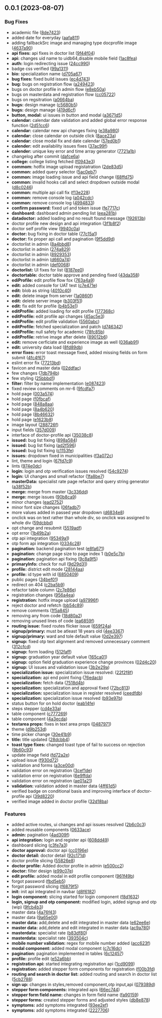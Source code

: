 ## 0.0.1 (2023-08-07)


### Bug Fixes

* academic file ([8de7423](https://gitlab.com/r2850/nepmeds/commit/8de742336d82e12055d40b204f8e6b743c802715))
* added date for everyday ([aafa811](https://gitlab.com/r2850/nepmeds/commit/aafa811a16cc1f27be6ee39109cf303f12fdb7d8))
* adding fallbackSrc image and managing type docprofile image ([4637a90](https://gitlab.com/r2850/nepmeds/commit/4637a90d919b66058291d2a8ed94fde491df39ef))
* **api fixes:** api fixes in doctor list ([9f44f04](https://gitlab.com/r2850/nepmeds/commit/9f44f04d8adbb4ac4a3224c4ab7a54b1fc581024))
* **api:** changes uid name to uidb64,disable mobile field ([1ac8fea](https://gitlab.com/r2850/nepmeds/commit/1ac8feaa31af7aa0572a0800cee7373d84392b5f))
* **auth:** login redirecting issue ([24cc990](https://gitlab.com/r2850/nepmeds/commit/24cc990426a6ace563e56c208c12c066d1720515))
* badge css verified ([99a1311](https://gitlab.com/r2850/nepmeds/commit/99a131102367fcca67aaf0c07e9da39fd178c25e))
* **bio:** specialization name ([d705a67](https://gitlab.com/r2850/nepmeds/commit/d705a67bbfd90eabc1b6e5ba7e662a2a2fd89e11))
* **bug fixes:** fixed build issues ([ec4d743](https://gitlab.com/r2850/nepmeds/commit/ec4d7438ca0e887bd4d3a6f48f6c919bfc155c65))
* **bug:** bugs on registration flow ([a249423](https://gitlab.com/r2850/nepmeds/commit/a249423f7379ec2a6418a418f70c4f0158f4ef05))
* bugs on doctor profile in admin flow ([e8eb50a](https://gitlab.com/r2850/nepmeds/commit/e8eb50aea777a692968b31e07e1d6985c1bdad26))
* bugs on masterdata and registration flow ([cc05722](https://gitlab.com/r2850/nepmeds/commit/cc0572270030849c6642a080896285463aed9548))
* bugs on regsitration ([a0664ba](https://gitlab.com/r2850/nepmeds/commit/a0664ba51532233691da2a8456ae0066e01e7fe9))
* **bugs:** design manage ([c5680b5](https://gitlab.com/r2850/nepmeds/commit/c5680b5141cb3973eeec462910ae86505a540906))
* **bugs:** design manage ([419d6cf](https://gitlab.com/r2850/nepmeds/commit/419d6cfce635b64c70341b4a82902bb61f252baf))
* **button, modal:** ui issues in button and modal ([a3671d5](https://gitlab.com/r2850/nepmeds/commit/a3671d5d8fc9f21a0bb35794be2a6f643fe3003a))
* **calendar:** calendar date validation and added global error response function ([2d51cc6](https://gitlab.com/r2850/nepmeds/commit/2d51cc60d3b191ec8dd412639450db54a3212104))
* **calendar:** calendar new api changes fixing ([e38a980](https://gitlab.com/r2850/nepmeds/commit/e38a980eb772eedf93cd64bc1e63cf4710c85bc4))
* **calendar:** close calendar on outside click ([8ace23a](https://gitlab.com/r2850/nepmeds/commit/8ace23a7feb619a4ae77a8ccfe4b36c58f8bf063))
* **calendar:** close modal fix and date calendar ([57ed0b1](https://gitlab.com/r2850/nepmeds/commit/57ed0b1b7a2038ea084319be60157564acff0453))
* **calender:** edit availability issues fixes ([37ac99f](https://gitlab.com/r2850/nepmeds/commit/37ac99f48e4c2738c0b4c2282bd32060761dd15b))
* **calender:** unique key error and time array generator ([7721a1b](https://gitlab.com/r2850/nepmeds/commit/7721a1b593980118268813c7bca4f766f0503575))
* changelog after commit ([dafce6a](https://gitlab.com/r2850/nepmeds/commit/dafce6a52a07331497442df7d5599afe3a23ed29))
* **college:** college listing fetched ([f0943e3](https://gitlab.com/r2850/nepmeds/commit/f0943e31dfd70809ed45c583ac9ad6b5fb4b8faf))
* **commom:** hotfix image upload registatration ([2de83d5](https://gitlab.com/r2850/nepmeds/commit/2de83d5533396cd2df2ca5cccc3e64b3ee3b9098))
* **common:** added query selector ([5ac0eb7](https://gitlab.com/r2850/nepmeds/commit/5ac0eb7ed0ffdb524e3d6d0faeebfff26a77f897))
* **common:** image loading issue and api field change ([68ffd75](https://gitlab.com/r2850/nepmeds/commit/68ffd759f17076ae27646a1e04441ab8a4bd691a))
* **common:** invalid hooks call and select dropdown outside modal ([d8c0246](https://gitlab.com/r2850/nepmeds/commit/d8c02462ed0175a63e74284242ea23fc0e56b072))
* **common:** multiple api call fix ([f13e228](https://gitlab.com/r2850/nepmeds/commit/f13e2288ae14442136094da75ebfcbd22f59fa9d))
* **common:** remove console log ([a042cdc](https://gitlab.com/r2850/nepmeds/commit/a042cdcde6888142745f71ed930dc17f303c32ee))
* **common:** remove console log ([4994833](https://gitlab.com/r2850/nepmeds/commit/49948333b592331dbfdca17fe458135113debb11))
* **confirm password:** fixed url and token issue ([fe7717c](https://gitlab.com/r2850/nepmeds/commit/fe7717c0feb01b8f652f402a2ac5dae25c985c24))
* **dashboard:** dashboard admin pending list ([eea281b](https://gitlab.com/r2850/nepmeds/commit/eea281bfc6fd439b1f306e23f7a3f6205d6ea59b))
* **datadoctor:** added loading and no result found message ([192613b](https://gitlab.com/r2850/nepmeds/commit/192613bcb325a58bbe0bbdb840b5cd0119a6939e))
* doctor profile new design and api integration ([3f1b8f2](https://gitlab.com/r2850/nepmeds/commit/3f1b8f231993cc068549ad4d482d87e7964d2d99))
* doctor self profile view ([9940c0a](https://gitlab.com/r2850/nepmeds/commit/9940c0a79442822b352f0c020be153ad367d142d))
* **doctor:** bug fixing in doctor table ([77c15a1](https://gitlab.com/r2850/nepmeds/commit/77c15a14e5d12059d1225ace75223b0bbad668d2))
* **doctor:** fix proper api call and pagination ([9f5dd9d](https://gitlab.com/r2850/nepmeds/commit/9f5dd9d9dd870b8fdcf0235a8720bb9cecf1f717))
* doctorlist in admin ([8a4bbd8](https://gitlab.com/r2850/nepmeds/commit/8a4bbd802f56011d97d9ed4360a9036643286a1d))
* doctorlist in admin ([274a829](https://gitlab.com/r2850/nepmeds/commit/274a8290126471430bb1b8ff31cd463d8f578426))
* doctorlist in admin ([8929353](https://gitlab.com/r2850/nepmeds/commit/89293533861e0fc4a560d7b2ee8220d1008a1c63))
* doctorlist in admin ([d660a74](https://gitlab.com/r2850/nepmeds/commit/d660a7456cb4c0abd57d0b3f3e388869f27df41a))
* doctorlist in admin ([def0068](https://gitlab.com/r2850/nepmeds/commit/def00682dd36710428dae682eb86cd1507a42829))
* **doctorlist:** UI fixes for list ([8187ee0](https://gitlab.com/r2850/nepmeds/commit/8187ee025700fe50cf32ac90ad57a5160d6dfda9))
* **doctortable:** doctor table approve and pending fixed ([43da358](https://gitlab.com/r2850/nepmeds/commit/43da3584f4d1ebf7a359430208c15c716b87cdc5))
* **ediProfile:** edit profile flow fox ([763a4a9](https://gitlab.com/r2850/nepmeds/commit/763a4a98da563b40511dd9e620998bfbf94124b8))
* **edit:** added console for UAT test ([c7e471e](https://gitlab.com/r2850/nepmeds/commit/c7e471e25b8b384e7a0e179703983a63b22c9439))
* **edit:** blob as string ([4010c40](https://gitlab.com/r2850/nepmeds/commit/4010c40bbfeffd07a203894c4ed8672122d3a0ec))
* **edit:** delete image from server ([1a0860f](https://gitlab.com/r2850/nepmeds/commit/1a0860f45b836888d1d14cf2494fb2db26af2a85))
* **edit:** delete server image ([b303f51](https://gitlab.com/r2850/nepmeds/commit/b303f519b835b7ea52c82c55354b562b68b97d1f))
* **edit:** fix edit for profile ([b4b53e1](https://gitlab.com/r2850/nepmeds/commit/b4b53e13cf8aee96fc1c07348041c86292ea7345))
* **editProfile:** added loading for edit profile ([177368c](https://gitlab.com/r2850/nepmeds/commit/177368c54606e335d25bb3f23a4ed90ff6d9197a))
* **editProfile:** edit profile api changes ([45ac5e3](https://gitlab.com/r2850/nepmeds/commit/45ac5e3993d7a513044aaf5c3bb367bb6d77732b))
* **editProfile:** edit profile validation ([5560abc](https://gitlab.com/r2850/nepmeds/commit/5560abcd62449a684dc240be24b3a46073d866d0))
* **editProfile:** fetched specialization and patch ([d746342](https://gitlab.com/r2850/nepmeds/commit/d7463422a471afae81bb13c79ebfbe3f78f7023f))
* **editProfile:** null safety for academic ([78fc85b](https://gitlab.com/r2850/nepmeds/commit/78fc85bef7d906e5cebb785d780c3ec8e193798c))
* **editProfile:** retrive image after delete ([89012b6](https://gitlab.com/r2850/nepmeds/commit/89012b6e4cc1a9406996797c03c20c7056efed16))
* **edit:** remove cerficiate and experience image as well ([036ab91](https://gitlab.com/r2850/nepmeds/commit/036ab91abf409246ea4424fac76a4604c558c3aa))
* **edit:** university data load ([8fd89db](https://gitlab.com/r2850/nepmeds/commit/8fd89dbcc8fe73a2f0d6de2556b1b5d385eb7a3a))
* **error fixes:** error toast message fixed, added missing fields on form submit ([4fc4f67](https://gitlab.com/r2850/nepmeds/commit/4fc4f674adc59688d5c1a6ffd0e9d0249b7166a6))
* eslint error fix ([77213bd](https://gitlab.com/r2850/nepmeds/commit/77213bd35f87719677b2f3d8cd5cf585be31f726))
* favicon and master data ([02ddfac](https://gitlab.com/r2850/nepmeds/commit/02ddfac19bd8e0b3a83eaf4591754b3cd3ea2a82))
* few changes ([7db794b](https://gitlab.com/r2850/nepmeds/commit/7db794bdb01b6f3392597d44823539d67e1cab4e))
* few styling ([25bbbd1](https://gitlab.com/r2850/nepmeds/commit/25bbbd174b41bdb92a600cec2e80d2fd383ccf8b))
* **filter:** filter by name implementation ([e087423](https://gitlab.com/r2850/nepmeds/commit/e087423426540d9e3452447006ee2d431c03704f))
* fixed review comments on mr-6 ([9fcdfa7](https://gitlab.com/r2850/nepmeds/commit/9fcdfa7b8e0aef6d0723ca8928aab35aa7675bbb))
* hold page ([003a574](https://gitlab.com/r2850/nepmeds/commit/003a574803e7bc854d7bdbfc65222b300d3244f9))
* hold page ([f0fbcaf](https://gitlab.com/r2850/nepmeds/commit/f0fbcaf34c06546d4d031990d23f1b223ec732b1))
* hold page ([848a8aa](https://gitlab.com/r2850/nepmeds/commit/848a8aa9eafa8aa1033dd8e98d4b3ee130fc03ae))
* hold page ([8a4b620](https://gitlab.com/r2850/nepmeds/commit/8a4b62001fa2aa9560605be531f3b1c96bcf807c))
* hold page ([8b46632](https://gitlab.com/r2850/nepmeds/commit/8b466320a1f95d5ed68778572c6ba32a36424d9a))
* hold page ([e1623b8](https://gitlab.com/r2850/nepmeds/commit/e1623b8f942d230c6b9436b32d09ec38803c3821))
* image layout ([288726f](https://gitlab.com/r2850/nepmeds/commit/288726f426bd5c2f393d04fef3cfdd811731c3e9))
* input fields ([357d009](https://gitlab.com/r2850/nepmeds/commit/357d00981cec4a43262cddbef6d8a0de399f449d))
* interface of doctor-profile api ([35038c8](https://gitlab.com/r2850/nepmeds/commit/35038c89bcbf65bebfe3f0b3d8d649485977bcbd))
* **issued:** bug list fixing ([898a584](https://gitlab.com/r2850/nepmeds/commit/898a584471df4c576c8eaf4f2ffa70a46b43a94e))
* **issued:** bug list fixing ([ad2f596](https://gitlab.com/r2850/nepmeds/commit/ad2f5961d266abdf3e98018cbe73ef59ac2ac9fa))
* **issued:** bug list fixing ([c1153fe](https://gitlab.com/r2850/nepmeds/commit/c1153fe0f5906dbba96092d73bd2033ddbb3686f))
* **issues:**  dropdown fixed in municipalities ([f3a072c](https://gitlab.com/r2850/nepmeds/commit/f3a072c2ad70e9ccace1bf1d1687d19e0dc710fa))
* lint, theme and login ([67fd7c9](https://gitlab.com/r2850/nepmeds/commit/67fd7c9d581099e7ab85211cbdcbc2ef7ec05e8e))
* lints ([974e0dc](https://gitlab.com/r2850/nepmeds/commit/974e0dc65dfe81362677385fc4a4f8208cc378d1))
* **login:** login and otp verification issues resolved ([54c9274](https://gitlab.com/r2850/nepmeds/commit/54c9274913e159d22bb62304b3750e0a4a3fb5ba))
* **login:** UI changes and small refactor ([1fa8be7](https://gitlab.com/r2850/nepmeds/commit/1fa8be77fbe97b39242e41b35aa185123e4031bd))
* **masterData:** specialist rate page refactor and query string generator ([a38f52b](https://gitlab.com/r2850/nepmeds/commit/a38f52b6773a2efa508e5ed2ccb13a8c7c065489))
* **merge:** merge from master ([3c336dd](https://gitlab.com/r2850/nepmeds/commit/3c336ddfee3588ba134e8416750a90dc1e067f3a))
* **merge:** merge issues ([90b8ca9](https://gitlab.com/r2850/nepmeds/commit/90b8ca989417538c0f6105f156e2b38301f20e93))
* minor changes ([ead2752](https://gitlab.com/r2850/nepmeds/commit/ead275217351fd4126a1b29c7a08de9a759b686f))
* minor font size changes ([06fadb7](https://gitlab.com/r2850/nepmeds/commit/06fadb76b0814a1c82b046570ededf1b630101b6))
* more values added in passed year dropdown ([d6834e8](https://gitlab.com/r2850/nepmeds/commit/d6834e83387274cfb148adaafd1def4556d53011))
* onclick was on text rather than whole div, so onclick was assigned to whole div ([59dcbbd](https://gitlab.com/r2850/nepmeds/commit/59dcbbd158173b455e8096410f1124e140b5efb7))
* opt change and resubmit ([5519adf](https://gitlab.com/r2850/nepmeds/commit/5519adfff26c355e8847a156c867a2ba8bbb092a))
* opt error ([1b49b2a](https://gitlab.com/r2850/nepmeds/commit/1b49b2a90921695312146086374a1c971625d17f))
* otp api integration ([95349a1](https://gitlab.com/r2850/nepmeds/commit/95349a1690d1ac9d8e16e8e0e7790b4e8cf9a3f5))
* otp form api integration ([0334c28](https://gitlab.com/r2850/nepmeds/commit/0334c28fae96d5b88e43df4f4ecd203072c48a54))
* **pagination:** backend pagination test ([e8fa671](https://gitlab.com/r2850/nepmeds/commit/e8fa671cf9af3600830712e702fa37bf280558ab))
* **pagination:** change page size to page index 1 ([b0e5c7b](https://gitlab.com/r2850/nepmeds/commit/b0e5c7bf862a6f7060de7fc8f535f4997e81f9b3))
* **pagination:** pagination api fixing ([9c8a9f5](https://gitlab.com/r2850/nepmeds/commit/9c8a9f53d0d5fb279726967a58d89e3c0b4158e2))
* **primaryInfo:** check for null ([9d29d31](https://gitlab.com/r2850/nepmeds/commit/9d29d317501446e3ddb4715effc000983d97270e))
* **profile:** district edit mode ([28144aa](https://gitlab.com/r2850/nepmeds/commit/28144aa4d191fbfa129125c6ef303b74e9c0ffb7))
* **profile:** id type with id ([6850409](https://gitlab.com/r2850/nepmeds/commit/6850409657d1fa26790282b0ba3aa33dd1fb83bb))
* public pages ([34bef01](https://gitlab.com/r2850/nepmeds/commit/34bef0196ddaae21961f2776ad4f07d55fd3ab07))
* redirect on 404 ([c2ba5b9](https://gitlab.com/r2850/nepmeds/commit/c2ba5b999ab015f2c55bf3e1e6f7bf620a43714c))
* refactor table column ([2c7e86e](https://gitlab.com/r2850/nepmeds/commit/2c7e86e09ce2b18d4b7f8d54d148be312c688a1b))
* registration changes ([956a4ea](https://gitlab.com/r2850/nepmeds/commit/956a4ea181b93b5f624e4995204ce317d8623b34))
* **registration:** hotfix image upload ([a97996f](https://gitlab.com/r2850/nepmeds/commit/a97996f9bc7ad8108d7a8707732062759531f3a7))
* reject doctor and refetch ([bb54c89](https://gitlab.com/r2850/nepmeds/commit/bb54c89f00becd6b763ae3cc6878ce641660f7be))
* remove comments ([1f5a845](https://gitlab.com/r2850/nepmeds/commit/1f5a845a91926aa9c35d0de950774c46e28475a5))
* removing any from code ([18d80a2](https://gitlab.com/r2850/nepmeds/commit/18d80a24debb5d5ae0d50464f866392e2d5fc8ca))
* removing unused lines of code ([ea6859f](https://gitlab.com/r2850/nepmeds/commit/ea6859fbfdc837aaf928c04ae8914c80575b7fc4))
* **routing issue:** fixed routes flicker issue ([659f24a](https://gitlab.com/r2850/nepmeds/commit/659f24ac935317c76b666635383a8b1775769666))
* **signup/primary:** must be atleast 18 years old ([4ee3367](https://gitlab.com/r2850/nepmeds/commit/4ee3367f2148a9c09cb0453e11468ac0e3dbbee9))
* **signup/primary:** ward and tole default value ([0d2e397](https://gitlab.com/r2850/nepmeds/commit/0d2e397ed02bf3d3e6e9ce776562a9b0cd3b4fe8))
* **signup:** fixed otp text alignment and removed unnecessary comment ([312cfcd](https://gitlab.com/r2850/nepmeds/commit/312cfcd40c01a3d6b0a19ca368569107fa68e3fd))
* **signup:** form loading ([512faff](https://gitlab.com/r2850/nepmeds/commit/512faff007611d51aab226306af6b3a13addbcb6))
* **signup:** graduation year default value ([165ca01](https://gitlab.com/r2850/nepmeds/commit/165ca0168908b8e53deeca26758913f7d6b1f4d5))
* **signup:** option field graduation experience change provinces ([02d4c20](https://gitlab.com/r2850/nepmeds/commit/02d4c201f9143251f16de8a4e7182088ae0cf5d9))
* **signup:** UI issues and validation issue ([3b2e29a](https://gitlab.com/r2850/nepmeds/commit/3b2e29afc9eed673ae5008773408a683487d3db7))
* **specialization issue:** specialization issue resolved: ([22f2f8f](https://gitlab.com/r2850/nepmeds/commit/22f2f8f0b6c092a6146a7f1121d22a5725ccddb1))
* **specialization:** api end point fixing ([76edacb](https://gitlab.com/r2850/nepmeds/commit/76edacb6048845ca490088ab6ffa056605abb276))
* **specialization:** fetch data ([7518d4b](https://gitlab.com/r2850/nepmeds/commit/7518d4b9460d41e70c5211ff861f8bd49c7d10b3))
* **specialization:** specialization and approval fixed ([72bc813](https://gitlab.com/r2850/nepmeds/commit/72bc81362de8fdeb75846f4c8b58de0aeecb8b89))
* **specialization:** specialization issue in register resolved ([ceedfdb](https://gitlab.com/r2850/nepmeds/commit/ceedfdba3a2e4c6465620a2f1d19207ba20581d6))
* **specialization:** specialization issue resolved ([b93e97b](https://gitlab.com/r2850/nepmeds/commit/b93e97b97f6f5145d00f4230ad063f4bcc4daf32))
* status button for on hold doctor ([eab14fe](https://gitlab.com/r2850/nepmeds/commit/eab14fe6a8f02f719967a0880ae01bf2042793f9))
* steps stepper ([cd4e33a](https://gitlab.com/r2850/nepmeds/commit/cd4e33a54c48e7abe5d35dd2afea85c35034d069))
* table component ([c777269](https://gitlab.com/r2850/nepmeds/commit/c777269365e89a98714f8cf3cfe84a2c7197d5f9))
* table component ([4a3ecda](https://gitlab.com/r2850/nepmeds/commit/4a3ecda5a8f95bc40ac43e58e3a0094605baf7e6))
* **textarea props:** fixes in text area props ([0487971](https://gitlab.com/r2850/nepmeds/commit/0487971d5970bd9eeedb4971aff173f29aa9a41d))
* theme ([d9b253d](https://gitlab.com/r2850/nepmeds/commit/d9b253dd52ac704173087328aaa3a2476492b641))
* time picker change ([30e41b9](https://gitlab.com/r2850/nepmeds/commit/30e41b93f0df4abda90cd6c8ada380dd11b12973))
* **title:** title updated ([28dcbb4](https://gitlab.com/r2850/nepmeds/commit/28dcbb4aef9fcca698e4102f4b786b77c2599f2b))
* **toast type fixes:** changed toast type of fail to success on rejection ([9b60c93](https://gitlab.com/r2850/nepmeds/commit/9b60c93a43ba60c04a2ea9bc08cd54f15c6f62ca))
* update image field ([fd72a2e](https://gitlab.com/r2850/nepmeds/commit/fd72a2e3f9e9cf2aeb637b419ea38f5752977e20))
* upload issue ([f930d72](https://gitlab.com/r2850/nepmeds/commit/f930d72f120eb302bca0f73a0871ffc98a34cbeb))
* validation and forms ([a3ce00d](https://gitlab.com/r2850/nepmeds/commit/a3ce00d9a27d3203b98b8f6b15e6ad074192e5f3))
* validation error on registration ([3cef1de](https://gitlab.com/r2850/nepmeds/commit/3cef1de187232df94ebee8b4c075e76a6fed1ec8))
* validation error on registration ([6e9ffda](https://gitlab.com/r2850/nepmeds/commit/6e9ffdaa210bfef341c3510605048cc7263cf426))
* validation error on registration ([ae01a21](https://gitlab.com/r2850/nepmeds/commit/ae01a217661b50491ec8b0c38e595722055c3dda))
* **validation:** validation added in master data ([4ff61d5](https://gitlab.com/r2850/nepmeds/commit/4ff61d50644d72ca8820106d04dfef7ca01a5c9e))
* verified badge on conditional basis and improving interface of doctor-profile api ([39d8220](https://gitlab.com/r2850/nepmeds/commit/39d82203c61337347880bb8c1a5ba1ccb870be51))
* verified image added in doctor profile ([32d18ba](https://gitlab.com/r2850/nepmeds/commit/32d18bac441ca217fc1879d01260cf21a84eb941))


### Features

* added active routes, ui changes and api issues resolved ([2b6c0c3](https://gitlab.com/r2850/nepmeds/commit/2b6c0c381e3750a8b589e0995e9de4dec9ccc75a))
* added reusable components ([0633ace](https://gitlab.com/r2850/nepmeds/commit/0633aceab1ac71fd12839eca78b7899a4eed6cbb))
* **admin:** pagination ([4ad309f](https://gitlab.com/r2850/nepmeds/commit/4ad309fbff9a1ce9cea4623239617a254d457859))
* **api integration:** login and register api ([608dd49](https://gitlab.com/r2850/nepmeds/commit/608dd49be124a81e3207a2616213454c6d16e142))
* dashboard slicing ([c3fe7a3](https://gitlab.com/r2850/nepmeds/commit/c3fe7a33a971c94544a97cec49d8b6814692ecfa))
* **doctor approval:** doctor api ([cc0196e](https://gitlab.com/r2850/nepmeds/commit/cc0196e5d173c45bafdff7af173e1627b142342b))
* **doctor detail:** doctor detail ([92c171d](https://gitlab.com/r2850/nepmeds/commit/92c171d6f4e83aa9139872850b4e20ca764ffb24))
* doctor profile slicing ([55826e8](https://gitlab.com/r2850/nepmeds/commit/55826e8bc4d0798c74960a23c912611a1d7c34f8))
* **doctor profile:** Added doctor profile in admin ([e500cc2](https://gitlab.com/r2850/nepmeds/commit/e500cc2b4f42e5d4a1c37144acc529ce61398117))
* **doctor:** filter design ([e99c07e](https://gitlab.com/r2850/nepmeds/commit/e99c07e754cb183977a040e47a12667e16d03c01))
* **edit profile:** added modal in edit profile component ([961f49b](https://gitlab.com/r2850/nepmeds/commit/961f49bdc5103b65d0281c63ddb1afeecfcd71ff))
* forgot password ([fbd5eb5](https://gitlab.com/r2850/nepmeds/commit/fbd5eb54d18db3db41b40876e8416b7594fa0f72))
* forgot password slicing ([f6879f5](https://gitlab.com/r2850/nepmeds/commit/f6879f5ced3d03c386a2a53547a63d835a63bab4))
* **init:** init api integrated in navbar ([d8f6182](https://gitlab.com/r2850/nepmeds/commit/d8f618231a2b8738cabb9f025e3965a44ae35de1))
* **login component:** slicing started for login component ([f8d1632](https://gitlab.com/r2850/nepmeds/commit/f8d163273265dc1dada652904f7cf85a60c8c16e))
* **login, signup and otp component:** modified login, added signup and otp (wip) ([9fcb4b3](https://gitlab.com/r2850/nepmeds/commit/9fcb4b32b0c646f71ab088749a63b887740c16f3))
* master data ([4a76f43](https://gitlab.com/r2850/nepmeds/commit/4a76f43b2c29144c0ce55322f9c9999163c982c2))
* master data ([9a65e00](https://gitlab.com/r2850/nepmeds/commit/9a65e00258290f254ba1d4753f1c4d3b63d6f7b8))
* **master data:** add,delete and edit integrated in master data ([e62ee6e](https://gitlab.com/r2850/nepmeds/commit/e62ee6e5505ab7e24466f9c39e977bad4a03299d))
* **master data:** add,delete and edit integrated in master data ([ac9a780](https://gitlab.com/r2850/nepmeds/commit/ac9a78077fb890b57472650cd6739d311be95637))
* **masterdata:** specialist rate ([b83df80](https://gitlab.com/r2850/nepmeds/commit/b83df80eec4f4147e38f7dbd57f881ccbbc95ade))
* **masterdata:** specialist rate ([393504c](https://gitlab.com/r2850/nepmeds/commit/393504c0019be0fadd31e290ff819884c501d50a))
* **mobile number validation:** regex for mobile number added ([acc623f](https://gitlab.com/r2850/nepmeds/commit/acc623f68fe11df7eec3c717edf920e633ed12ab))
* **modal component:** added modal component ([c7c16dc](https://gitlab.com/r2850/nepmeds/commit/c7c16dc8ce4e9650dfa18cada9634f54cdbf10a0))
* **pagination:** pagination implemented in tables ([6c12457](https://gitlab.com/r2850/nepmeds/commit/6c12457c0e3b693adbf478dab3098ea94bb2e9fb))
* **profile:** profile edit ([e52a6bb](https://gitlab.com/r2850/nepmeds/commit/e52a6bb66e839b02c1d48f1abe6dec5eeb0df133))
* **registration api:** started integrating registration api ([1cd9099](https://gitlab.com/r2850/nepmeds/commit/1cd90992ef00249a18fd598b1c6e632c1bdbadef))
* **registration:** added stepper form components for registration ([f00b3fd](https://gitlab.com/r2850/nepmeds/commit/f00b3fd93b4a8e41c082fef6d63ddca36699bd38))
* **routing and search in doctor list:** added routing and search in doctor list ([5cb2788](https://gitlab.com/r2850/nepmeds/commit/5cb2788c23b710dcd84a6f038758d9a082096023))
* **sign up:** changes in styles,removed component,otp input,api ([079389d](https://gitlab.com/r2850/nepmeds/commit/079389d3d93e597a0be7a35fb0a013cdb751aec7))
* **stepper form components:** integrated apis ([66ec744](https://gitlab.com/r2850/nepmeds/commit/66ec7445c7764139c7b500fe188570bd41b20a0d))
* **stepper form field name:** changes in form field name ([fa90159](https://gitlab.com/r2850/nepmeds/commit/fa90159f2e8de00e1ad1fcd7d797694d3126d34c))
* **stepper forms:** created stepper forms and adjusted styles ([db8e878](https://gitlab.com/r2850/nepmeds/commit/db8e87873ff7993fdcf27f2bb2052e1f25b9f253))
* **symptoms:** add symptoms integrated ([93ee2ef](https://gitlab.com/r2850/nepmeds/commit/93ee2ef8b3f7ffd05dda1df05e55fb22bee8aa01))
* **symptoms:** add symptoms integrated ([2227706](https://gitlab.com/r2850/nepmeds/commit/222770644b5471d88f5c0942e3ba8f37da102a9a))



